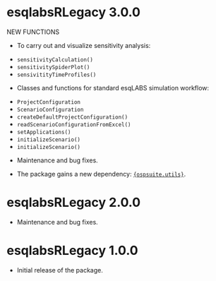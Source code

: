 # esqlabsRLegacy 3.0.0



NEW FUNCTIONS

- To carry out and visualize sensitivity analysis:

* `sensitivityCalculation()`
* `sensitivitySpiderPlot()`
* `sensivitityTimeProfiles()`

- Classes and functions for standard esqLABS simulation workflow:

* `ProjectConfiguration`
* `ScenarioConfiguration`
* `createDefaultProjectConfiguration()`
* `readScenarioConfigurationFromExcel()`
* `setApplications()`
* `initializeScenario()`
* `initializeScenario()`

- Maintenance and bug fixes.

- The package gains a new dependency: [`{ospsuite.utils}`](https://www.open-systems-pharmacology.org/OSPSuite.RUtils/).

# esqlabsRLegacy 2.0.0

- Maintenance and bug fixes.

# esqlabsRLegacy 1.0.0

- Initial release of the package.
